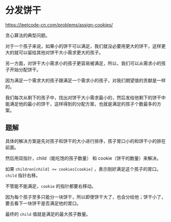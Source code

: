 # 分发饼干

https://leetcode-cn.com/problems/assign-cookies/

贪心算法的典型问题。

对于一个孩子来说，如果小的饼干可以满足，我们就没必要用更大的饼干，这样更大的就可以留给其他对饼干大小需求更大的孩子。

另一方面，对饼干大小需求小的孩子更容易被满足，所以，我们可以从需求小的孩子开始分配饼干。

因为满足一个需求大的孩子跟满足一个需求小的孩子，对我们期望值的贡献是一样的。

我们每次从剩下的孩子中，找出对饼干大小需求最小的，然后发给他剩下的饼干中能满足他的最小的饼干，这样得到的分配方案，也就是满足的孩子个数最多的方案。

## 题解

具体的解决方案是先对孩子和饼干的大小进行排序，孩子胃口小的和饼干小的排在前面。

然后用双指针，child（能吃饱的孩子数量） 和 cookie（饼干的数量）来解决。

如果 `children[child] <= cookies[cookie]` ，表示刚好满足这个孩子的胃口。`child` 指针右移。

不管能不能满足，`cookie` 的指针都要右移动。

因为每个孩子至多只能分一块饼干，所以即使饼干大了，也会分给他；饼干小了，要去看下一块饼干是否满足他的胃口。

最终的 `child` 值就是满足的最大孩子数量。

